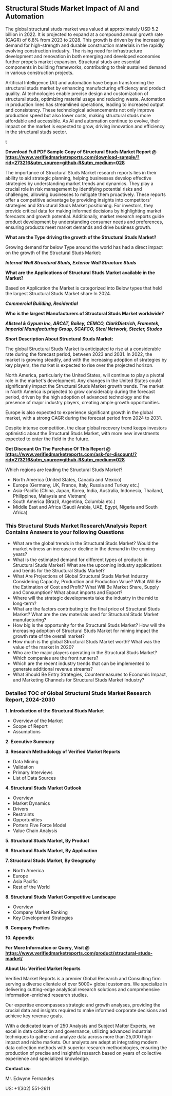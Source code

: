 <h2>Structural Studs Market Impact of AI and Automation</h2><p>The global structural studs market was valued at approximately USD 5.2 billion in 2022. It is projected to expand at a compound annual growth rate (CAGR) of 6.8% from 2023 to 2028. This growth is driven by the increasing demand for high-strength and durable construction materials in the rapidly evolving construction industry. The rising need for infrastructure development and renovation in both emerging and developed economies further propels market expansion. Structural studs are essential components in building frameworks, contributing to their sustained demand in various construction projects.</p><p>Artificial Intelligence (AI) and automation have begun transforming the structural studs market by enhancing manufacturing efficiency and product quality. AI technologies enable precise design and customization of structural studs, optimizing material usage and reducing waste. Automation in production lines has streamlined operations, leading to increased output and consistency. These technological advancements not only improve production speed but also lower costs, making structural studs more affordable and accessible. As AI and automation continue to evolve, their impact on the market is expected to grow, driving innovation and efficiency in the structural studs sector.</p>t</p><p id="" class=""><strong>Download Full PDF Sample Copy of Structural Studs Market Report @ <a href="https://www.verifiedmarketreports.com/download-sample/?rid=273216&utm_source=github-R&utm_medium=028" target="_blank">https://www.verifiedmarketreports.com/download-sample/?rid=273216&utm_source=github-R&utm_medium=028</a></strong></p><p>The importance of&nbsp;Structural Studs Market research reports lies in their ability to aid strategic planning, helping businesses develop effective strategies by understanding market trends and dynamics. They play a crucial role in risk management by identifying potential risks and challenges, allowing businesses to mitigate them proactively. These reports offer a competitive advantage by providing insights into competitors' strategies and Structural Studs Market positioning. For investors, they provide critical data for making informed decisions by highlighting market forecasts and growth potential. Additionally, market research reports guide product development by understanding consumer needs and preferences, ensuring products meet market demands and drive business growth.</p><p><strong>What are the&nbsp;Type driving the growth of the Structural Studs Market?</strong></p><p id="" class="">Growing demand for below Type around the world has had a direct impact on the growth of the Structural Studs Market:</p><em><strong>Internal Wall Structural Studs, Exterior Wall Structure Studs</strong></em></p><strong>What are the&nbsp;Applications&nbsp;of Structural Studs Market available in the Market?</strong></p><p id="" class="">Based on Application the Market is categorized into Below types that held the largest Structural Studs Market share In 2024.</p><em><strong>Commercial Building, Residential</strong></em></p><strong>Who is the largest Manufacturers of Structural Studs Market worldwide?</strong></p><p><em><strong>Allsteel & Gypum Inc, ARCAT, Bailey, CEMCO, ClarkDietrich, Frametek, Imperial Manufacturing Group, SCAFCO, Steel Network, Steeler, Studco</strong></em></p><p id="" class=""><strong>Short Description About Structural Studs Market:</strong></p><p>The global Structural Studs Market is anticipated to rise at a considerable rate during the forecast period, between 2023 and 2031. In 2022, the market is growing steadily, and with the increasing adoption of strategies by key players, the market is expected to rise over the projected horizon.</p><p>North America, particularly the United States, will continue to play a pivotal role in the market's development. Any changes in the United States could significantly impact the Structural Studs Market growth trends. The market in North America is projected to grow considerably during the forecast period, driven by the high adoption of advanced technology and the presence of major industry players, creating ample growth opportunities.</p><p>Europe is also expected to experience significant growth in the global market, with a strong CAGR during the forecast period from 2024 to 2031.</p><p>Despite intense competition, the clear global recovery trend keeps investors optimistic about the Structural Studs Market, with more new investments expected to enter the field in the future.</p><p id="" class=""><strong>Get Discount On The Purchase Of This Report @ <a href="https://www.verifiedmarketreports.com/ask-for-discount/?rid=273216&utm_source=github-R&utm_medium=028" target="_blank">https://www.verifiedmarketreports.com/ask-for-discount/?rid=273216&utm_source=github-R&utm_medium=028</a></strong></p>Which regions are leading the Structural Studs Market?</p><ul><li>North America (United States, Canada and Mexico)</li><li>Europe (Germany, UK, France, Italy, Russia and Turkey etc.)</li><li>Asia-Pacific (China, Japan, Korea, India, Australia, Indonesia, Thailand, Philippines, Malaysia and Vietnam)</li><li>South America (Brazil, Argentina, Columbia etc.)</li><li>Middle East and Africa (Saudi Arabia, UAE, Egypt, Nigeria and South Africa)</li></ul><h3 id="" class="">This Structural Studs Market Research/Analysis Report Contains Answers to your following Questions</h3><ul><li>What are the global trends in the Structural Studs Market? Would the market witness an increase or decline in the demand in the coming years?</li><li>What is the estimated demand for different types of products in Structural Studs Market? What are the upcoming industry applications and trends for the Structural Studs Market?</li><li>What Are Projections of Global Structural Studs Market Industry Considering Capacity, Production and Production Value? What Will Be the Estimation of Cost and Profit? What Will Be Market Share, Supply and Consumption? What about imports and Export?</li><li>Where will the strategic developments take the industry in the mid to long-term?</li><li>What are the factors contributing to the final price of Structural Studs Market? What are the raw materials used for Structural Studs Market manufacturing?</li><li>How big is the opportunity for the Structural Studs Market? How will the increasing adoption of Structural Studs Market for mining impact the growth rate of the overall market?</li><li>How much is the global Structural Studs Market worth? What was the value of the market In 2020?</li><li>Who are the major players operating in the Structural Studs Market? Which companies are the front runners?</li><li>Which are the recent industry trends that can be implemented to generate additional revenue streams?</li><li>What Should Be Entry Strategies, Countermeasures to Economic Impact, and Marketing Channels for Structural Studs Market Industry?</li></ul><h3 id="" class="">Detailed TOC of Global Structural Studs Market Research Report, 2024-2030</h3><p id="" class=""><strong>1. Introduction of the Structural Studs Market</strong></p><ul><li>Overview of the Market</li><li>Scope of Report</li><li>Assumptions</li></ul><p id="" class=""><strong>2. Executive Summary</strong></p><p id="" class=""><strong>3. Research Methodology of Verified Market Reports</strong></p><ul><li>Data Mining</li><li>Validation</li><li>Primary Interviews</li><li>List of Data Sources</li></ul><p id="" class=""><strong>4. Structural Studs Market Outlook</strong></p><ul><li>Overview</li><li>Market Dynamics</li><li>Drivers</li><li>Restraints</li><li>Opportunities</li><li>Porters Five Force Model</li><li>Value Chain Analysis</li></ul><p id="" class=""><strong>5. Structural Studs Market, By Product</strong></p><p id="" class=""><strong>6. Structural Studs Market, By Application</strong></p><p id="" class=""><strong>7. Structural Studs Market, By Geography</strong></p><ul><li>North America</li><li>Europe</li><li>Asia Pacific</li><li>Rest of the World</li></ul><p id="" class=""><strong>8. Structural Studs Market Competitive Landscape</strong></p><ul><li>Overview</li><li>Company Market Ranking</li><li>Key Development Strategies</li></ul><p id="" class=""><strong>9. Company Profiles</strong></p><p id="" class=""><strong>10. Appendix</strong></p><p id="" class=""><strong>For More Information or Query, Visit @ <a href="https://www.verifiedmarketreports.com/product/structural-studs-market/" target="_blank">https://www.verifiedmarketreports.com/product/structural-studs-market/</a></strong></p><p id="" class=""><strong>About Us: Verified Market Reports</strong></p><p id="" class="">Verified Market Reports is a premier Global Research and Consulting firm serving a diverse clientele of over 5000+ global customers. We specialize in delivering cutting-edge analytical research solutions and comprehensive information-enriched research studies.</p><p id="" class="">Our expertise encompasses strategic and growth analyses, providing the crucial data and insights required to make informed corporate decisions and achieve key revenue goals.</p><p id="" class="">With a dedicated team of 250 Analysts and Subject Matter Experts, we excel in data collection and governance, utilizing advanced industrial techniques to gather and analyze data across more than 25,000 high-impact and niche markets. Our analysts are adept at integrating modern data collection methods with superior research methodologies, ensuring the production of precise and insightful research based on years of collective experience and specialized knowledge.</p><p id="" class=""><strong>Contact us:</strong></p><p id="" class="">Mr. Edwyne Fernandes</p><p id="" class="">US: +1(302) 551-2611</p>
